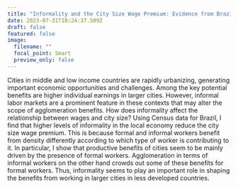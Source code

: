 ```yaml
---
title: "Informality and the City Size Wage Premium: Evidence from Brazil"
date: 2023-07-31T18:24:37.509Z
draft: false
featured: false
image:
  filename: ""
  focal_point: Smart
  preview_only: false
---
```

Cities in middle and low income countries are rapidly urbanizing, generating
important economic opportunities and challenges. Among the key potential
benefits are higher individual earnings in larger cities. However, informal labor markets
are a prominent feature in these contexts that may alter the scope of agglomeration
benefits. How does informality affect the relationship between wages and city size? Using
Census data for Brazil, I find that higher levels of informality in the local economy
reduce the city size wage premium. This is because formal and informal workers benefit
from density differently according to which type of worker is contributing to it. In
particular, I show that productive benefits of cities seem to be mainly driven by the
presence of formal workers. Agglomeration in terms of informal workers on the other
hand crowds out some of these benefits for formal workers. Thus, informality seems
to play an important role in shaping the benefits from working in larger cities in less
developed countries.